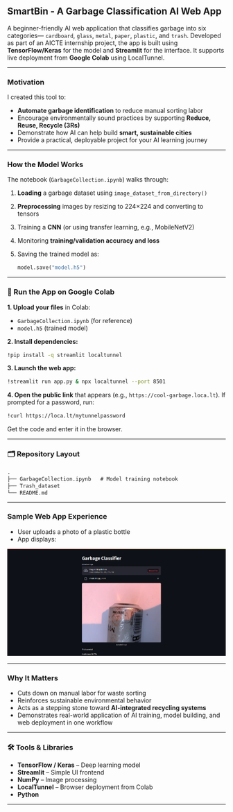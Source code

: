 ## SmartBin - A Garbage Classification AI Web App

A beginner-friendly AI web application that classifies garbage into six categories— `cardboard`, `glass`, `metal`, `paper`, `plastic`, and `trash`. Developed as part of an AICTE internship project, the app is built using **TensorFlow/Keras** for the model and **Streamlit** for the interface. It supports live deployment from **Google Colab** using LocalTunnel.

---

### Motivation

I created this tool to:

* **Automate garbage identification** to reduce manual sorting labor
* Encourage environmentally sound practices by supporting **Reduce, Reuse, Recycle (3Rs)**
* Demonstrate how AI can help build **smart, sustainable cities**
* Provide a practical, deployable project for your AI learning journey

---

###  How the Model Works

The notebook (`GarbageCollection.ipynb`) walks through:

1. **Loading** a garbage dataset using `image_dataset_from_directory()`
2. **Preprocessing** images by resizing to 224×224 and converting to tensors
3. Training a **CNN** (or using transfer learning, e.g., MobileNetV2)
4. Monitoring **training/validation accuracy and loss**
5. Saving the trained model as:

   ```python
   model.save("model.h5")
   ```

---


### 🚀 Run the App on Google Colab

**1. Upload your files** in Colab:

* `GarbageCollection.ipynb` (for reference)
* `model.h5` (trained model)

**2. Install dependencies:**

```bash
!pip install -q streamlit localtunnel
```

**3. Launch the web app:**

```bash
!streamlit run app.py & npx localtunnel --port 8501
```

**4. Open the public link** that appears (e.g., `https://cool-garbage.loca.lt`).
If prompted for a password, run:

```bash
!curl https://loca.lt/mytunnelpassword
```

Get the code and enter it in the browser.

---

### 🗂️ Repository Layout

```
.
├── GarbageCollection.ipynb   # Model training notebook 
├── Trash_dataset
└── README.md                 
```

---

### Sample Web App Experience

* User uploads a photo of a plastic bottle
* App displays:

 ![Prediction Example](im3.png)

---

###  Why It Matters
* Cuts down on manual labor for waste sorting
* Reinforces sustainable environmental behavior
* Acts as a stepping stone toward **AI-integrated recycling systems**
* Demonstrates real-world application of AI training, model building, and web deployment in one workflow

---

### 🛠 Tools & Libraries

* **TensorFlow / Keras** – Deep learning model
* **Streamlit** – Simple UI frontend
* **NumPy** – Image processing
* **LocalTunnel** – Browser deployment from Colab
* **Python**

---

